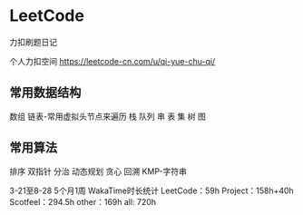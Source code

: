# LeetCode

力扣刷题日记

个人力扣空间
<https://leetcode-cn.com/u/qi-yue-chu-qi/>

## 常用数据结构

数组
链表-常用虚拟头节点来遍历
栈
队列
串
表
集
树
图

## 常用算法

排序
双指针
分治
动态规划
贪心
回溯
KMP-字符串

3-21至8-28 5个月1周
WakaTime时长统计
LeetCode：59h
Project：158h+40h
Scotfeel：294.5h
other：169h
all: 720h
